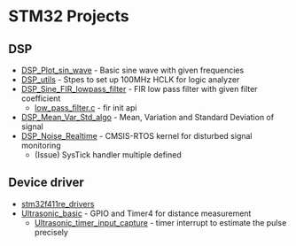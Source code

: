 # STM32 Projects


## DSP

* [DSP_Plot_sin_wave](https://github.com/syokujinau/STM32_Embedded_Projects/tree/master/) - Basic sine wave with given frequencies
* [DSP_utils](https://github.com/syokujinau/STM32_Embedded_Projects/tree/master/DSP_utils) - Stpes to set up 100MHz HCLK for logic analyzer
* [DSP_Sine_FIR_lowpass_filter](https://github.com/syokujinau/STM32_Embedded_Projects/tree/master/DSP_Sine_FIR_lowpass_filter) - FIR low pass filter with given filter coefficient
    - [low_pass_filter.c](https://github.com/syokujinau/STM32_Embedded_Projects/blob/master/DSP_Sine_FIR_lowpass_filter/low_pass_filter.c) - fir init api
* [DSP_Mean_Var_Std_algo](https://github.com/syokujinau/STM32_Embedded_Projects/tree/master/DSP_Mean_Var_Std_algo) - Mean, Variation and Standard Deviation of signal
* [DSP_Noise_Realtime](https://github.com/syokujinau/STM32_Embedded_Projects/tree/master/DSP_Noise_Realtime) - CMSIS-RTOS kernel for disturbed signal monitoring
    - (Issue) SysTick handler multiple defined


## Device driver

* [stm32f411re_drivers](https://github.com/syokujinau/STM32_Embedded_Projects/tree/master/stm32f411re_drivers)
* [Ultrasonic_basic](https://github.com/syokujinau/STM32_Embedded_Projects/tree/master/Ultrasonic_basic) - GPIO and Timer4 for distance measurement
    - [Ultrasonic_timer_input_capture](https://github.com/syokujinau/STM32_Embedded_Projects/tree/master/Ultrasonic_timer_input_capture) - timer interrupt to estimate the pulse precisely

